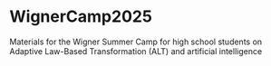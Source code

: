 # WignerCamp2025
Materials for the Wigner Summer Camp for high school students on Adaptive Law-Based Transformation (ALT) and artificial intelligence
